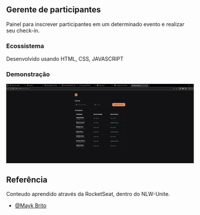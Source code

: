 ## Gerente de participantes

Painel para inscrever participantes em um determinado evento e realizar seu check-in.

### Ecossistema

Desenvolvido usando HTML, CSS, JAVASCRIPT




### Demonstração
![App Screenshot](https://raw.githubusercontent.com/cal-oliveira/NLW-UNITE---HTML-CSS-JS/main/screenshots/img.png)


## Referência

Conteudo aprendido através da RocketSeat, dentro do NLW-Unite.

- [@Mayk Brito](https://github.com/maykbrito)

